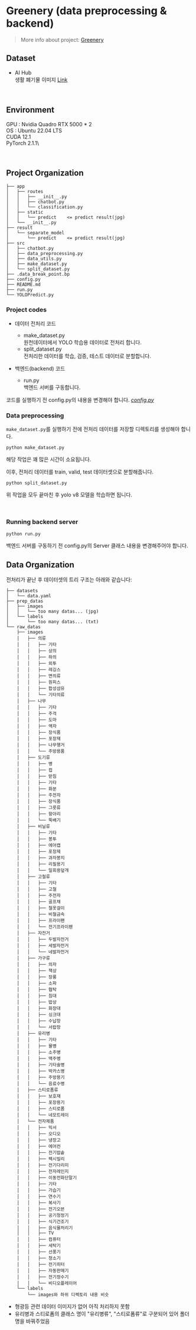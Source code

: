 # Greenery (data preprocessing & backend)

> More info about project: [Greenery](https://github.com/bkk21/Greenery)

## **Dataset**
- AI Hub \
    생활 폐기물 이미지 [Link](https://www.aihub.or.kr/aihubdata/data/view.do?currMenu=115&topMenu=100&aihubDataSe=data&dataSetSn=140)

<br/>

## **Environment**
GPU : Nvidia Quadro RTX 5000 * 2\
OS  : Ubuntu 22.04 LTS\
CUDA 12.1\
PyTorch 2.1.1\

<br/>

## **Project Organization**
```
├── app
│   ├── routes
│   │   ├── __init__.py
│   │   ├── chatbot.py
│   │   └── classification.py
│   ├── static
│   │   └── predict    <= predict result(jpg)
│   └── __init__.py
├── result
│   └── separate_model
│       └── predict    <= predict result(jpg)
├── src
│   ├── chatbot.py
│   ├── data_preprocessing.py
│   ├── data_utils.py
│   ├── make_dataset.py
│   └── split_dataset.py
├── .data_break_point.bp
├── config.py
├── README.md
├── run.py
└── YOLOPredict.py
```
### **Project codes**
- 데이터 전처리 코드

    - make_dataset.py\
    원천데이터에서 YOLO 학습용 데이터로 전처리 합니다.
    - split_dataset.py\
    전처리한 데이터를 학습, 검증, 테스트 데이터로 분할합니다.

- 백엔드(backend) 코드

    - run.py\
    백엔드 서버를 구동합니다.

코드를 실행하기 전 config.py의 내용을 변경해야 합니다.
_[config.py](CONFIG.md)_

### **Data preprocessing**

`make_dataset.py`를 실행하기 전에 전처리 데이터를 저장할 디렉토리를 생성해야 합니다.

```
python make_dataset.py
```

해당 작업은 꽤 많은 시간이 소요됩니다.

이후, 전처리 데이터를 train, valid, test 데이터셋으로 분할해줍니다.

```
python split_dataset.py
```

위 작업을 모두 끝마친 후 yolo v8 모델을 학습하면 됩니다.

<br/>

### **Running backend server**
```
python run.py
```

백엔드 서버를 구동하기 전 config.py의 Server 클래스 내용을 변경해주어야 합니다. 


## **Data Organization**
전처리가 끝난 후 데이터셋의 트리 구조는 아래와 같습니다:

```
├── datasets
│   └── data.yaml
├── prep_datas
│   ├── images
│   │   └── too many datas... (jpg)
│   └── labels
│       └── too many datas... (txt)
└── raw_datas
    ├── images
    │   ├── 의류
    │   │   ├── 기타
    │   │   ├── 상의
    │   │   ├── 하의
    │   │   ├── 외투
    │   │   ├── 레깅스
    │   │   ├── 면의류
    │   │   ├── 원피스
    │   │   ├── 합성섬유
    │   │   └── 기타의류
    │   ├── 나무
    │   │   ├── 기타
    │   │   ├── 주걱
    │   │   ├── 도마
    │   │   ├── 액자
    │   │   ├── 장식품
    │   │   ├── 포장재
    │   │   ├── 나무행거
    │   │   └── 주방용품
    │   ├── 도기류
    │   │   ├── 병
    │   │   ├── 컵
    │   │   ├── 받침
    │   │   ├── 기타
    │   │   ├── 화분
    │   │   ├── 주전자
    │   │   ├── 장식품
    │   │   ├── 그릇류
    │   │   ├── 항아리
    │   │   └── 뚝배기
    │   ├── 비닐류
    │   │   ├── 기타
    │   │   ├── 봉투
    │   │   ├── 에어캡
    │   │   ├── 포장제
    │   │   ├── 과자봉지
    │   │   ├── 리필용기
    │   │   └── 일회용덮개
    │   ├── 고철류
    │   │   ├── 기타
    │   │   ├── 고철
    │   │   ├── 주전자
    │   │   ├── 골프채
    │   │   ├── 철옷걸이
    │   │   ├── 비철금속
    │   │   ├── 프라이팬
    │   │   └── 전기프라이팬
    │   ├── 자전거
    │   │   ├── 두발자전거
    │   │   ├── 세발자전거
    │   │   └── 네발자전거
    │   ├── 가구류
    │   │   ├── 의자
    │   │   ├── 책상
    │   │   ├── 장롱
    │   │   ├── 소파
    │   │   ├── 협탁
    │   │   ├── 침대
    │   │   ├── 밥상
    │   │   ├── 화장대
    │   │   ├── 싱크대
    │   │   ├── 수납장
    │   │   └── 서랍장
    │   ├── 유리병
    │   │   ├── 기타
    │   │   ├── 물병
    │   │   ├── 소주병
    │   │   ├── 맥주병
    │   │   ├── 기타술병
    │   │   ├── 박카스병
    │   │   ├── 주방용기
    │   │   └── 음료수병
    │   ├── 스티로폼류
    │   │   ├── 보호재
    │   │   ├── 포장용기
    │   │   ├── 스티로폼
    │   │   └── 네모트레이
    │   └── 전자제품
    │   │   ├── 믹서
    │   │   ├── 오디오
    │   │   ├── 냉장고
    │   │   ├── 에어컨
    │   │   ├── 전기밥솥
    │   │   ├── 팩시밀리
    │   │   ├── 전기다리미
    │   │   ├── 전자레인지
    │   │   ├── 이동전화단말기
    │   │   ├── 기타
    │   │   ├── 가습기
    │   │   ├── 연수기
    │   │   ├── 복사기
    │   │   ├── 전기오븐
    │   │   ├── 공기청정기
    │   │   ├── 식기건조기
    │   │   ├── 음식물처리기
    │   │   ├── TV
    │   │   ├── 컴퓨터
    │   │   ├── 세탁기
    │   │   ├── 선풍기
    │   │   ├── 청소기
    │   │   ├── 전기히터
    │   │   ├── 자동판매기
    │   │   ├── 전기정수기
    │   │   └── 비디오플레이어
    └── labels
        └── images와 하위 디렉토리 내용 비슷

```

- 형광등 관련 데이터 이미지가 없어 아직 처리하지 못함
- 유리병과 스티로폼의 클래스 명이 "유리병류", "스티로폼류"로 구분되어 있어 폴더명을 바꿔주었음
